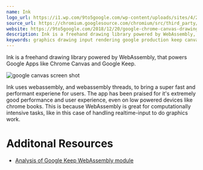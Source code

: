 ```yaml
---
name: Ink
logo_url: https://i1.wp.com/9to5google.com/wp-content/uploads/sites/4/2018/12/chrome-canvas-demo.png?zoom=1.2999999523162842&w=663&h=442&quality=82&strip=all&ssl=1
source_url: https://chromium.googlesource.com/chromium/src/third_party/+/5c5cea33ebab6046cd2dfc381faeb2d2d52c1486/ink
website: https://9to5google.com/2018/12/20/google-chrome-canvas-drawing-ink/
description: Ink is a freehand drawing library powered by WebAssembly, that powers Google Apps like Chrome Canvas and Google Keep.
keywords: graphics drawing input rendering google production keep canvas art tool library c c++
---
```


Ink is a freehand drawing library powered by WebAssembly, that powers Google Apps like Chrome Canvas and Google Keep.

![google canvas screen shot](https://i1.wp.com/9to5google.com/wp-content/uploads/sites/4/2018/12/chrome-canvas-demo.png?zoom=1.2999999523162842&w=663&h=442&quality=82&strip=all&ssl=1)

Ink uses webassembly, and webassembly threads, to bring a super fast and performant experiene for users. The app has been praised for it's extremely good performance and user experience, even on low powered devices like chrome books. This is because WebAssembly is great for computationally intensive tasks, like in this case of handling realtime-input to do graphics work.

# Additonal Resources

- [Analysis of Google Keep WebAssembly module](https://webassembly-security.com/google-keep-webassembly-module-analysis/)
